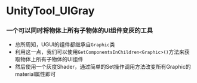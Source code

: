 # UnityTool_UIGray
### 一个可以同时将物体上所有子物体的UI组件变灰的工具
- 总所周知，UGUI的组件都继承自`Graphic`类
- 利用这一点，我们可以使用`GetComponentsInChildren<Graphic>()`方法来获取物体上所有子物体的UI组件
- 然后使用一个灰度Shader，通过简单的Set操作调用方法改变所有Graphic的material属性即可
